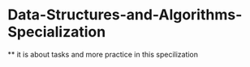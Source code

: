 # Data-Structures-and-Algorithms-Specialization
** it is about tasks and more practice in this specilization 
